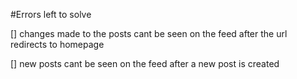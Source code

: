 #Errors left to solve

[] changes made to the posts cant be seen on the feed after the url redirects to homepage

[] new posts cant be seen on the feed after a new post is created